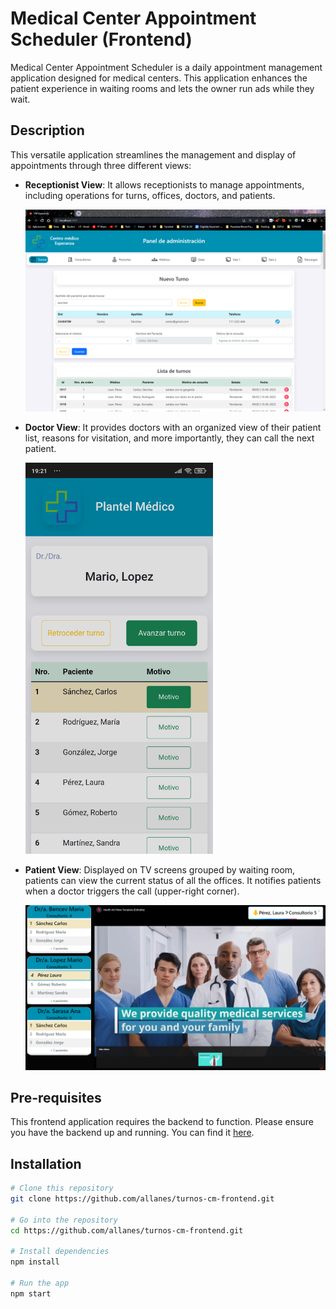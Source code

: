 # Medical Center Appointment Scheduler (Frontend)

Medical Center Appointment Scheduler is a daily appointment management application designed for medical centers. This application enhances the patient experience in waiting rooms and lets the owner run ads while they wait.

## Description

This versatile application streamlines the management and display of appointments through three different views:

- **Receptionist View**: It allows receptionists to manage appointments, including operations for turns, offices, doctors, and patients.

  ![Receptionist view screenshot placeholder](public/vista_recepcionistas.png)

- **Doctor View**: It provides doctors with an organized view of their patient list, reasons for visitation, and more importantly, they can call the next patient.

  <img src="public/vista_medicos.jpg" alt="Doctor view screenshot placeholder" width="300"/>
  <!-- ![Doctor view screenshot placeholder](public/vista_medicos.jpg) -->

- **Patient View**: Displayed on TV screens grouped by waiting room, patients can view the current status of all the offices. It notifies patients when a doctor triggers the call (upper-right corner).

  ![Patient view screenshot placeholder](public/vista_pacientes.png)

## Pre-requisites

This frontend application requires the backend to function. Please ensure you have the backend up and running. You can find it [here](https://github.com/allanes/turnos-cm-backend).

## Installation

```bash
# Clone this repository
git clone https://github.com/allanes/turnos-cm-frontend.git

# Go into the repository
cd https://github.com/allanes/turnos-cm-frontend.git

# Install dependencies
npm install

# Run the app
npm start
